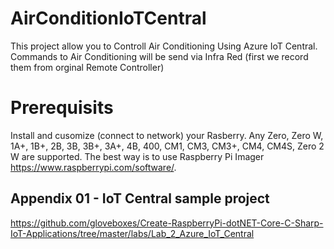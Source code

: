 # AirConditionIoTCentral
This project allow you to Controll Air Conditioning Using Azure IoT Central.
Commands to Air Conditioning will be send via Infra Red (first we record them from orginal Remote Controller)

# Prerequisits
Install and cusomize (connect to network) your Rasberry. Any Zero, Zero W, 1A+, 1B+, 2B, 3B, 3B+, 3A+, 4B, 400, CM1, CM3, CM3+, CM4, CM4S, Zero 2 W are supported. The best way is to use Raspberry Pi Imager https://www.raspberrypi.com/software/.

## Appendix 01 - IoT Central sample project
https://github.com/gloveboxes/Create-RaspberryPi-dotNET-Core-C-Sharp-IoT-Applications/tree/master/labs/Lab_2_Azure_IoT_Central
